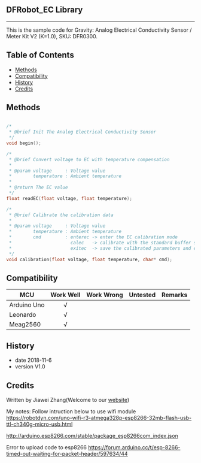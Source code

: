 ## DFRobot_EC Library 
---------------------------------------------------------
This is the sample code for Gravity: Analog Electrical Conductivity Sensor / Meter Kit V2 (K=1.0), SKU: DFR0300.
## Table of Contents

* [Methods](#methods)
* [Compatibility](#Compatibility)
* [History](#history)
* [Credits](#credits)
<snippet>
<content>

## Methods

```C++

/*
 * @brief Init The Analog Electrical Conductivity Sensor
 */
void begin();

/*
 * @brief Convert voltage to EC with temperature compensation
 *
 * @param voltage     : Voltage value
 *        temperature : Ambient temperature
 *
 * @return The EC value
 */
float readEC(float voltage, float temperature);

/*
 * @brief Calibrate the calibration data
 *
 * @param voltage     : Voltage value
 *        temperature : Ambient temperature
 *        cmd         : enterec -> enter the EC calibration mode
 *                      calec   -> calibrate with the standard buffer solution, two buffer solutions(1413us/cm and 12.88ms/cm) will be automaticlly recognized
 *                      exitec  -> save the calibrated parameters and exit from EC calibration mode
 */
void calibration(float voltage, float temperature, char* cmd);

```

## Compatibility

MCU                | Work Well | Work Wrong | Untested  | Remarks
------------------ | :----------: | :----------: | :---------: | -----
Arduino Uno  |      √       |             |            | 
Leonardo  |      √       |             |            | 
Meag2560 |      √       |             |            | 

## History

- date 2018-11-6
- version V1.0

## Credits

Written by Jiawei Zhang(Welcome to our [website](https://www.dfrobot.com/))
  
My notes: 
Follow intruction below to use wifi module
https://robotdyn.com/uno-wifi-r3-atmega328p-esp8266-32mb-flash-usb-ttl-ch340g-micro-usb.html

http://arduino.esp8266.com/stable/package_esp8266com_index.json
  
Error to upload code to esp8266
https://forum.arduino.cc/t/esp-8266-timed-out-waiting-for-packet-header/597634/44
